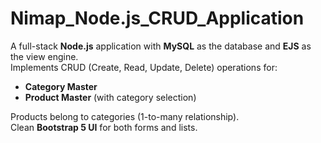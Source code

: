 # Nimap_Node.js_CRUD_Application

A full-stack **Node.js** application with **MySQL** as the database and **EJS** as the view engine.  
Implements CRUD (Create, Read, Update, Delete) operations for:

- **Category Master**
- **Product Master** (with category selection)

Products belong to categories (1-to-many relationship).  
Clean **Bootstrap 5 UI** for both forms and lists.
